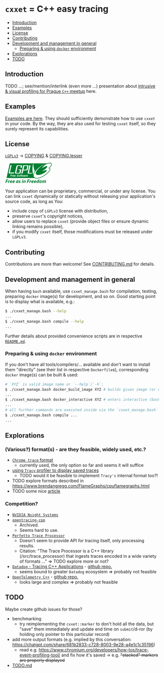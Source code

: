 # `cxxet` = C++ easy tracing

<!--
https://docs.github.com/en/get-started/writing-on-github/getting-started-with-writing-and-formatting-on-github/basic-writing-and-formatting-syntax#section-links
-->

- [Introduction](#introduction)
- [Examples](#examples)
- [License](#license)
- [Contributing](#contributing)
- [Development and management in general](#development-and-management-in-general)
  - [Preparing & using `docker` environment](#preparing--using-docker-environment)
- [Explorations](#explorations)
- [TODO](#todo)

## Introduction

TODO ...; see/mention/interlink (even more ...) presentation about [intrusive & visual profiling for Prague `C++` meetup](https://github.com/Ruzovej/visual_and_intrusive_profiling_presentation) here.

## Examples

[Examples are here](examples/README.md). They should sufficiently demonstrate how to use `cxxet` in your code. By the way, they are also used for testing `cxxet` itself, so they surely represent its capabilities.

## License

[`LGPLv3`](https://www.gnu.org/licenses/lgpl-3.0.html) -> [COPYING](COPYING) & [COPYING.lesser](COPYING.LESSER)

![LGPLv3 image](doc/lgplv3-with-text-154x68.png)

Your application can be proprietary, commercial, or under any license. You can link `cxxet` dynamically or statically without releasing your application's source code, as long as You:

- include copy of `LGPLv3` license with distribution,
- preserve `cxxet`'s copyright notices,
- allow users to replace `cxxet` (provide object files or ensure dynamic linking remains possible),
- if you modify `cxxet` itself, those modifications must be released under `LGPLv3`.

## Contributing

Contributions are more than welcome! See [CONTRIBUTING.md](CONTRIBUTING.md) for details.

## Development and management in general

When having `bash` available, use `cxxet_manage.bash` for compilation, testing, preparing `docker` image(s) for development, and so on. Good starting point is to display what is available, e.g.:

```bash
$ ./cxxet_manage.bash --help
...
$ ./cxxet_manage.bash compile --help
...
```

Further details about provided convenience scripts are in respective [`README.md`](scripts/README.md).

### Preparing & using `docker` environment

If you don't have all tools/compilers/... available and don't want to install them "directly" (see their list in respective `Dockerfile`s), corresponding `docker` image(s) can be built & used:

```bash
# `XYZ` is valid image name or `--help`/`-h`:
$ ./cxxet_manage.bash docker_build_image XYZ # builds given image (or displays help ...)
...
$ ./cxxet_manage.bash docker_interactive XYZ # enters interactive (bash) shell in it (or displays help ...)
...
# all further commands are executed inside via the `cxxet_manage.bash` script too, e.g.:
$ ./cxxet_manage.bash compile ...
...
```

## Explorations

### (Various?) format(s) - are they feasible, widely used, etc.?

- [`Chrome trace` format](doc/UsingChromeTrace.md)
  - currently used, the only option so far and seems it will suffice
- [using `Tracy` profiler to display saved traces](doc/UsingTracyProfiler.md)
  - TODO would it be feasible to implement `Tracy's` internal format too?!
- TODO explore formats described in <https://www.brendangregg.com/FlameGraphs/cpuflamegraphs.html>
- TODO some nice [article](https://igortodorovskiibm.github.io/blog/2024/09/19/tracing/) 

### Competition?

- [`NVIDIA Nsight Systems`](https://developer.nvidia.com/nsight-systems)
- [`opentracing-cpp`](https://github.com/opentracing/opentracing-cpp)
  - Archived.
  - Seems hard to use.
- [`Perfetto Trace Processor`](https://perfetto.dev/docs/analysis/trace-processor)
  - Doesn't seem to provide API for tracing itself, only processing results.
  - Citation: "The Trace Processor is a C++ library (/src/trace_processor) that ingests traces encoded in a wide variety of formats ..." => TODO explore more or not?
- [`Datadog` - Tracing C++ Applications](https://docs.datadoghq.com/tracing/trace_collection/automatic_instrumentation/dd_libraries/cpp/?code-lang=cpp) - [github repo.](https://github.com/DataDog/dd-trace-cpp)
  - seems bound to greater `Datadog` ecosystem => probably not feasible
- [`OpenTelemetry C++`](https://opentelemetry.io/docs/languages/cpp/) - [github repo.](https://github.com/open-telemetry/opentelemetry-cpp)
  - looks large and complex => probably not feasible

## TODO

Maybe create github issues for those?

- benchmarking
  - try reimplementing the `cxxet::marker` to don't hold all the data, but "save" them immediately and update end time on `submit`/d-ror (by holding only pointer to this particular record)
- add more output formats (e.g. implied by this conversation: <https://chatgpt.com/share/681b2833-c728-8003-9e28-a4e1c1c35196>)
  - read e.g. <https://www.chromium.org/developers/how-tos/trace-event-profiling-tool/> and fix how it's saved -> e.g. ~~"stacked" markers are properly displayed~~
- [TODO.md](doc/TODO.md)
